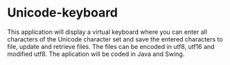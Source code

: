 # Unicode-keyboard
This application will display a virtual keyboard where you can enter all characters of the Unicode character set and save the entered characters to file, update and retrieve files. The files can be encoded in utf8, utf16 and modified utf8. The aplication will be coded in Java and Swing.
